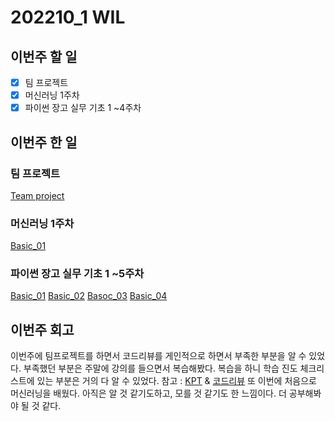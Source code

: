 # 202210_1 WIL

## 이번주 할 일
- [X] 팀 프로젝트
- [X] 머신러닝 1주차
- [X] 파이썬 장고 실무 기초 1 ~4주차

## 이번주 한 일
### 팀 프로젝트
[Team project](/projects/instaclonecodig)

### 머신러닝 1주차
[Basic_01](/DataStructure_Algorithm/AI/ML/Basic_01.md)

### 파이썬 장고 실무 기초 1 ~5주차
[Basic_01](/ProgrammingLanguge/Python/Django/Basic01.md)
[Basic_02](/ProgrammingLanguge/Python/Django/Basic02.md)
[Basoc_03](/ProgrammingLanguge/Python/Django/Basic03.md)
[Basic_04](/ProgrammingLanguge/Python/Django/Basic04.md)

## 이번주 회고
이번주에 팀프로젝트를 하면서 코드리뷰를 게인적으로 하면서 부족한 부분을 알 수 있었다.
부족했던 부분은 주말에 강의를 들으면서 복습해봤다.
복습을 하니 학습 진도 체크리스트에 있는 부분은 거의 다 알 수 있었다.
참고 : [KPT](/TIL/2022/10/1/06.md) & [코드리뷰](/TIL/2022/10/1/07.md)
또 이번에 처음으로 머신러닝을 배웠다.
아직은 알 것 같기도하고, 모를 것 같기도 한 느낌이다.
더 공부해봐야 될 것 같다.
